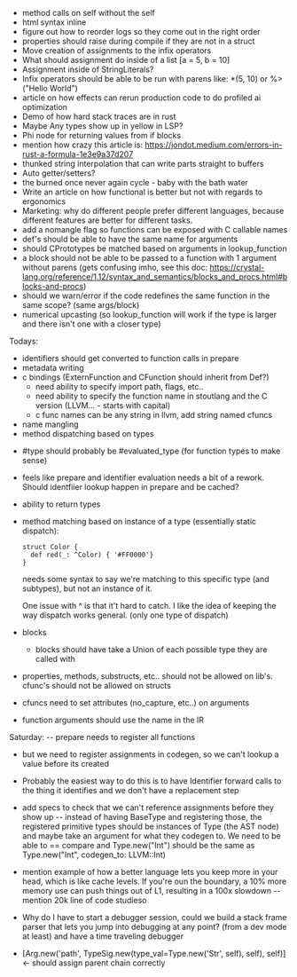 
- method calls on self without the self
- html syntax inline
- figure out how to reorder logs so they come out in the right order
- properties should raise during compile if they are not in a struct
- Move creation of assignments to the infix operators
- What should assignment do inside of a list  [a = 5, b = 10]
- Assignment inside of StringLiterals?
- Infix operators should be able to be run with parens like: *(5, 10) or %>("Hello World")
- article on how effects can rerun production code to do profiled ai optimization
- Demo of how hard stack traces are in rust
- Maybe Any types show up in yellow in LSP?
- Phi node for returning values from if blocks
- mention how crazy this article is: https://jondot.medium.com/errors-in-rust-a-formula-1e3e9a37d207
- thunked string interpolation that can write parts straight to buffers
- Auto getter/setters?
- the burned once never again cycle  - baby with the bath water
- Write an article on how functional is better but not with regards to ergonomics
- Marketing: why do different people prefer different languages, because different features are better for different tasks.
- add a nomangle flag so functions can be exposed with C callable names
- def's should be able to have the same name for arguments
- should CPrototypes be matched based on arguments in lookup_function
- a block should not be able to be passed to a function with 1 argument without parens (gets confusing imho, see this doc: https://crystal-lang.org/reference/1.12/syntax_and_semantics/blocks_and_procs.html#blocks-and-procs)
- should we warn/error if the code redefines the same function in the same scope? (same args/block)
- numerical upcasting (so lookup_function will work if the type is larger and there isn't one with a closer type)


Todays:
+ identifiers should get converted to function calls in prepare
+ metadata writing
+ c bindings (ExternFunction and CFunction should inherit from Def?)
    - need ability to specify import path, flags, etc..
    - need ability to specify the function name in stoutlang and the C version (LLVM... - starts with capital)
    - c func names can be any string in llvm, add string named cfuncs
+ name mangling
+ method dispatching based on types
- #type should probably be #evaluated_type (for function types to make sense)
- feels like prepare and identifier evaluation needs a bit of a rework. Should identfiier lookup happen in prepare and be cached?
- ability to return types
- method matching based on instance of a type (essentially static dispatch):
    ```
    struct Color {
      def red(_: ^Color) { '#FF0000'}
    }
    ```

    needs some syntax to say we're matching to this specific type (and subtypes), but not an instance of it.

    One issue with ^ is that it't hard to catch. I like the idea of keeping the way dispatch works general. (only one type of dispatch)
- blocks
  - blocks should have take a Union of each possible type they are called with

- properties, methods, substructs, etc.. should not be allowed on lib's. cfunc's should not be allowed on structs
- cfuncs need to set attributes (no_capture, etc..) on arguments
- function arguments should use the name in the IR


Saturday:
-- prepare needs to register all functions
  - but we need to register assignments in codegen, so we can't lookup a value before its created
  - Probably the easiest way to do this is to have Identifier forward calls to the thing it identifies and we don't have a replacement step
  - add specs to check that we can't reference assignments before they show up
-- instead of having BaseType and registering those, the registered primitive types should be instances of Type (the AST node) and maybe take an argument for what they codegen to. We need to be able to == compare and Type.new("Int") should be the same as Type.new("Int", codegen_to: LLVM::Int)


- mention example of how a better language lets you keep more in your head, which is like cache levels. If you're oun the boundary, a 10% more memory use can push things out of L1, resulting in a 100x slowdown -- mention 20k line of code studieso

- Why do I have to start a debugger session, could we build a stack frame parser that lets you jump into debugging at any point? (from a dev mode at least) and have a time traveling debugger


- [Arg.new('path', TypeSig.new(type_val=Type.new('Str', self), self), self)] <- should assign parent chain correctly